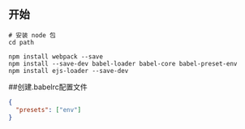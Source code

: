 ## 开始
``` 
# 安装 node 包
cd path

npm install webpack --save
npm install --save-dev babel-loader babel-core babel-preset-env
npm install ejs-loader --save-dev

```

##创建.babelrc配置文件
``` JSON
{
  "presets": ["env"]
}
``` 